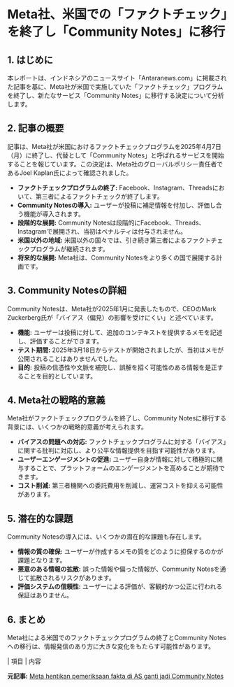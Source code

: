 # Meta社、米国での「ファクトチェック」を終了し「Community Notes」に移行

## 1. はじめに

本レポートは、インドネシアのニュースサイト「Antaranews.com」に掲載された記事を基に、Meta社が米国で実施していた「ファクトチェック」プログラムを終了し、新たなサービス「Community Notes」に移行する決定について分析します。

## 2. 記事の概要

記事は、Meta社が米国におけるファクトチェックプログラムを2025年4月7日（月）に終了し、代替として「Community Notes」と呼ばれるサービスを開始することを報じています。この決定は、Meta社のグローバルポリシー責任者であるJoel Kaplan氏によって確認されました。

* **ファクトチェックプログラムの終了:** Facebook、Instagram、Threadsにおいて、第三者によるファクトチェックが終了します。
* **Community Notesの導入:** ユーザーが投稿に補足情報を付加し、評価し合う機能が導入されます。
* **段階的な展開:** Community Notesは段階的にFacebook、Threads、Instagramで展開され、当初はペナルティは付与されません。
* **米国以外の地域:** 米国以外の国々では、引き続き第三者によるファクトチェックプログラムが継続されます。
* **将来的な展開:** Meta社は、Community Notesをより多くの国で展開する計画です。

## 3. Community Notesの詳細

Community Notesは、Meta社が2025年1月に発表したもので、CEOのMark Zuckerberg氏が「バイアス（偏見）の影響を受けにくい」と述べています。

* **機能:** ユーザーは投稿に対して、追加のコンテキストを提供するメモを記述し、評価することができます。
* **テスト期間:** 2025年3月18日からテストが開始されましたが、当初はメモが公開されることはありませんでした。
* **目的:** 投稿の信憑性や文脈を補完し、誤解を招く可能性のある情報を是正することを目的としています。

## 4. Meta社の戦略的意義

Meta社がファクトチェックプログラムを終了し、Community Notesに移行する背景には、いくつかの戦略的意義が考えられます。

* **バイアスの問題への対応:** ファクトチェックプログラムに対する「バイアス」に関する批判に対応し、より公平な情報提供を目指す可能性があります。
* **ユーザーエンゲージメントの促進:** ユーザー自身が情報に対して積極的に関与することで、プラットフォームのエンゲージメントを高めることが期待できます。
* **コスト削減:** 第三者機関への委託費用を削減し、運営コストを抑える可能性があります。

## 5. 潜在的な課題

Community Notesの導入には、いくつかの潜在的な課題も存在します。

* **情報の質の確保:** ユーザーが作成するメモの質をどのように担保するのかが課題となります。
* **悪意のある情報の拡散:** 誤った情報や偏った情報が、Community Notesを通じて拡散されるリスクがあります。
* **評価システムの信頼性:** ユーザーによる評価が、客観的かつ公正に行われる保証はありません。

## 6. まとめ

Meta社による米国でのファクトチェックプログラムの終了とCommunity Notesへの移行は、情報発信のあり方に大きな変化をもたらす可能性があります。

| 項目 | 内容 

**元記事:** [Meta hentikan pemeriksaan fakta di AS ganti jadi Community Notes](https://babel.antaranews.com/rilis-pers/4752745/meta-hentikan-pemeriksaan-fakta-di-as-ganti-jadi-community-notes)